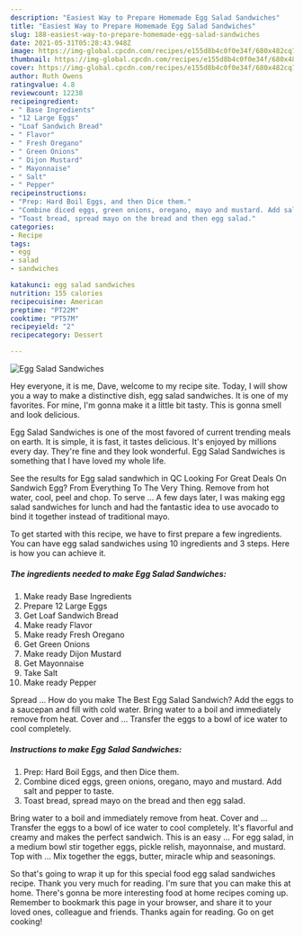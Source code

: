 ```yaml
---
description: "Easiest Way to Prepare Homemade Egg Salad Sandwiches"
title: "Easiest Way to Prepare Homemade Egg Salad Sandwiches"
slug: 188-easiest-way-to-prepare-homemade-egg-salad-sandwiches
date: 2021-05-31T05:28:43.948Z
image: https://img-global.cpcdn.com/recipes/e155d8b4c0f0e34f/680x482cq70/egg-salad-sandwiches-recipe-main-photo.jpg
thumbnail: https://img-global.cpcdn.com/recipes/e155d8b4c0f0e34f/680x482cq70/egg-salad-sandwiches-recipe-main-photo.jpg
cover: https://img-global.cpcdn.com/recipes/e155d8b4c0f0e34f/680x482cq70/egg-salad-sandwiches-recipe-main-photo.jpg
author: Ruth Owens
ratingvalue: 4.8
reviewcount: 12238
recipeingredient:
- " Base Ingredients"
- "12 Large Eggs"
- "Loaf Sandwich Bread"
- " Flavor"
- " Fresh Oregano"
- " Green Onions"
- " Dijon Mustard"
- " Mayonnaise"
- " Salt"
- " Pepper"
recipeinstructions:
- "Prep: Hard Boil Eggs, and then Dice them."
- "Combine diced eggs, green onions, oregano, mayo and mustard. Add salt and pepper to taste."
- "Toast bread, spread mayo on the bread and then egg salad."
categories:
- Recipe
tags:
- egg
- salad
- sandwiches

katakunci: egg salad sandwiches 
nutrition: 155 calories
recipecuisine: American
preptime: "PT22M"
cooktime: "PT57M"
recipeyield: "2"
recipecategory: Dessert

---
```



![Egg Salad Sandwiches](https://img-global.cpcdn.com/recipes/e155d8b4c0f0e34f/680x482cq70/egg-salad-sandwiches-recipe-main-photo.jpg)

Hey everyone, it is me, Dave, welcome to my recipe site. Today, I will show you a way to make a distinctive dish, egg salad sandwiches. It is one of my favorites. For mine, I'm gonna make it a little bit tasty. This is gonna smell and look delicious.

Egg Salad Sandwiches is one of the most favored of current trending meals on earth. It is simple, it is fast, it tastes delicious. It's enjoyed by millions every day. They're fine and they look wonderful. Egg Salad Sandwiches is something that I have loved my whole life.

See the results for Egg salad sandwhich in QC Looking For Great Deals On Sandwich Egg? From Everything To The Very Thing. Remove from hot water, cool, peel and chop. To serve … A few days later, I was making egg salad sandwiches for lunch and had the fantastic idea to use avocado to bind it together instead of traditional mayo.


To get started with this recipe, we have to first prepare a few ingredients. You can have egg salad sandwiches using 10 ingredients and 3 steps. Here is how you can achieve it.

<!--inarticleads1-->

##### The ingredients needed to make Egg Salad Sandwiches:

1. Make ready  Base Ingredients
1. Prepare 12 Large Eggs
1. Get Loaf Sandwich Bread
1. Make ready  Flavor
1. Make ready  Fresh Oregano
1. Get  Green Onions
1. Make ready  Dijon Mustard
1. Get  Mayonnaise
1. Take  Salt
1. Make ready  Pepper


Spread … How do you make The Best Egg Salad Sandwich? Add the eggs to a saucepan and fill with cold water. Bring water to a boil and immediately remove from heat. Cover and … Transfer the eggs to a bowl of ice water to cool completely. 

<!--inarticleads2-->

##### Instructions to make Egg Salad Sandwiches:

1. Prep: Hard Boil Eggs, and then Dice them.
1. Combine diced eggs, green onions, oregano, mayo and mustard. Add salt and pepper to taste.
1. Toast bread, spread mayo on the bread and then egg salad.


Bring water to a boil and immediately remove from heat. Cover and … Transfer the eggs to a bowl of ice water to cool completely. It&#39;s flavorful and creamy and makes the perfect sandwich. This is an easy … For egg salad, in a medium bowl stir together eggs, pickle relish, mayonnaise, and mustard. Top with … Mix together the eggs, butter, miracle whip and seasonings. 

So that's going to wrap it up for this special food egg salad sandwiches recipe. Thank you very much for reading. I'm sure that you can make this at home. There's gonna be more interesting food at home recipes coming up. Remember to bookmark this page in your browser, and share it to your loved ones, colleague and friends. Thanks again for reading. Go on get cooking!
